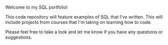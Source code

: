 Welcome to my SQL portfolio!

This code repository will feature examples of SQL that I've written. This will include projects from courses that I'm taking on learning how to code. 

Please feel free to take a look and let me know if you have any questions or suggestions. 
